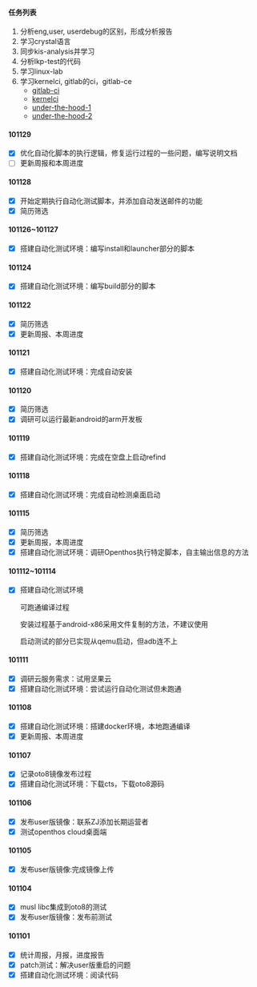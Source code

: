 #### 任务列表

1. 分析eng,user, userdebug的区别，形成分析报告
2. 学习crystal语言
3. 同步kis-analysis并学习
4. 分析lkp-test的代码
5. 学习linux-lab
6. 学习kernelci, gitlab的ci，gitlab-ce
   - [gitlab-ci](https://about.gitlab.com/product/continuous-integration/)
   - [kernelci](https://github.com/kernelci)
   - [under-the-hood-1](https://cki-project.org/posts/under-the-hood-part-1/)
   - [under-the-hood-2](https://cki-project.org/posts/under-the-hood-part-2/)

#### 101129

- [x] 优化自动化脚本的执行逻辑，修复运行过程的一些问题，编写说明文档
- [ ] 更新周报和本周进度

#### 101128

- [x] 开始定期执行自动化测试脚本，并添加自动发送邮件的功能
- [x] 简历筛选

#### 101126~101127

- [x] 搭建自动化测试环境：编写install和launcher部分的脚本

#### 101124

- [x] 搭建自动化测试环境：编写build部分的脚本

#### 101122

- [x] 简历筛选
- [x] 更新周报、本周进度

#### 101121

- [x] 搭建自动化测试环境：完成自动安装

#### 101120

- [x] 简历筛选
- [x] 调研可以运行最新android的arm开发板

#### 101119

- [x] 搭建自动化测试环境：完成在空盘上启动refind

#### 101118

- [x] 搭建自动化测试环境：完成自动检测桌面启动

#### 101115

- [x] 简历筛选
- [x] 更新周报，本周进度
- [x] 搭建自动化测试环境：调研Openthos执行特定脚本，自主输出信息的方法

#### 101112~101114

- [x] 搭建自动化测试环境

  可跑通编译过程

  安装过程基于android-x86采用文件复制的方法，不建议使用

  启动测试的部分已实现从qemu启动，但adb连不上

#### 101111

- [x] 调研云服务需求：试用坚果云
- [x] 搭建自动化测试环境：尝试运行自动化测试但未跑通

#### 101108

- [x] 搭建自动化测试环境：搭建docker环境，本地跑通编译
- [x] 更新周报、本周进度

#### 101107

- [x] 记录oto8镜像发布过程
- [x] 搭建自动化测试环境：下载cts，下载oto8源码

#### 101106

- [x] 发布user版镜像：联系ZJ添加长期运营者
- [x] 测试openthos cloud桌面端

#### 101105

- [x] 发布user版镜像:完成镜像上传

#### 101104

- [x] musl libc集成到oto8的测试
- [x] 发布user版镜像：发布前测试

#### 101101

- [x] 统计周报，月报，进度报告
- [x] patch测试：解决user版重启的问题
- [x] 搭建自动化测试环境：阅读代码